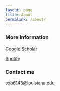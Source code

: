 ```yaml
---
layout: page
title: About
permalink: /about/
---
```


### More Information
[Google Scholar](https://scholar.google.com/citations?user=emfPldAAAAAJ&hl=en)

[Spotify](https://open.spotify.com/user/11127925436?si=4P4_7moCRK6sPJ1Qpt899Q)



### Contact me
[exb6143@louisiana.edu](mailto:exb6143@louisiana.edu)

